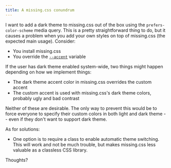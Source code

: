 ```yaml
---
title: A missing.css conundrum
---
```


 I want to add a dark theme to missing.css out of the box using the `prefers-color-scheme` media query. This is a pretty straightforward thing to do, but it causes a problem when you add your own styles on top of missing.css (the expected main usage). Consider:

 - You install missing.css
 - You override the [`--accent`](https://missing.style/docs/variables/#--accent) variable

If the user has dark theme enabled system-wide, two things might happen depending on how we implement things:

 - The dark theme accent color in missing.css overrides the custom accent
 - The custom accent is used with missing.css's dark theme colors, probably ugly and bad contrast

Neither of these are desirable. The only way to prevent this would be to force everyone to specify their custom colors in both light and dark theme -- even if they don't want to support dark theme.

As for solutions:

 - One option is to require a class to enable automatic theme switching. This will work and not be much trouble, but makes missing.css less valuable as a classless CSS library.

Thoughts?
